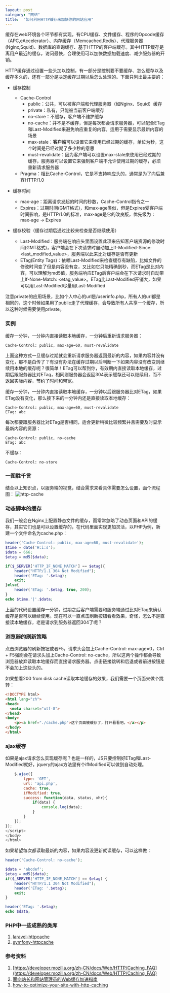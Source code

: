 ```yaml
---
layout: post
category: "网络"
title:  "如何利用HTTP缓存来加快你的网站应用"
---
```


缓存在web环境各个环节都有实现，有CPU缓存、文件缓存、程序的Opcode缓存（APC,eAccelerator）、内存缓存（Memcached,Redis）、代理服务器(Nginx,Squid)、数据库的查询缓存、基于HTTP的客户端缓存。其中HTTP缓存是离用户最近的缓存，访问最快，合理使用可以加快数据加载速度、减少服务器的开销。

HTTP缓存通过设置一些头加以控制，有一部分是控制要不要缓存、怎么缓存以及缓存多久的，还有一部分是决定缓存过期以后怎么处理的。下面只列出最主要的：

- 缓存控制
	- Cache-Control
		- public：公共，可以被客户端和代理服务器（如Nginx、Squid）缓存
		- private：私有，只能被当前客户端缓存
		- no-store：不缓存，客户端不维护缓存
		- no-cache：并不是不缓存，但是每次都会请求服务器，可以配合ETag和Last-Modified来避免响应重复的内容，适用于需要显示最新内容的场景
		- max-stale：**客户端**可以设置它来使用已经过期的缓存，单位为秒，这个时间是已经过期了多少秒的意思
		- must-revalidate：因为客户端可以设置max-stale来使用已经过期的缓存，服务器可以设置它来强制客户端不允许使用过期的缓存，必须重新请求服务器
	- Pragma：相比Cache-Control，它是不支持响应头的，通常是为了向后兼容HTTP/1.0

- 缓存时间
	- max-age：距离请求发起的时间的秒数，Cache-Control指令之一
	- Expires：过期时间(GMT格式)，和max-age类似，但是Expires受客户端时间影响，是HTTP/1.0的标准，max-age是它的改良版，优先级为：max-age -> Expires

- 缓存校验（缓存过期后通过比较来检查是否继续使用）
	- Last-Modified：服务端在响应头里面设置此项来告知客户端资源的修改时间(GMT格式)，客户端会在下次请求时自动加上If-Modified-Since: <last_modified_value>，服务端以此来比对缓存是否有更新
	- ETag(Entity Tags)：依赖Last-Modified来检查缓存有缺陷，比如文件的修改时间变了但是内容没有变，又比如它只能精确到秒，而ETag是比对内容，可以理解为md5值，服务端响应ETag后客户端会在下次请求时自动带上If-None-Match: <etag_value>。ETag比Last-Modified开销大，如果可以用Last-Modified尽量用Last-Modified

注意private的应用场景，比如个人中心的url是/userinfo.php，所有人的url都是相同的，这个时候如果用了public走了代理缓存，会导致所有人共享一个缓存，所以这种时候需要使用private。

### 实例
缓存一分钟，一分钟内直接读取本地缓存，一分钟后重新请求服务器：

```
Cache-Control: public, max-age=60, must-revalidate
```

上面这种方式一旦缓存过期就会重新请求服务器返回最新的内容，如果内容并没有变化，那不是白传了？有没有办法在缓存过期以后判断一下如果内容没有改变则继续用本地的缓存呢？很简单！ETag可以帮到你，有效期内直接读取本地缓存，过期后跟服务器比对ETag，相同则服务器会返回304表示缓存还可以继续用，而不返回实际内容，节约了时间和带宽。

缓存一分钟，一分钟内直接读取本地缓存，一分钟以后跟服务器比对ETag，如果ETag没有变化，那么接下来的一分钟内还是直接读取本地缓存：

```
Cache-Control: public, max-age=60, must-revalidate
ETag: abc
```

每次都要跟服务器比对ETag是否相同，适合更新稍微比较频繁并且需要及时显示最新内容的资源：

```
Cache-Control: public, no-cache
ETag: abc
```

不缓存：

```
Cache-Control: no-store
```

### 一图胜千言
结合以上知识点，以服务端的视觉，结合需求来看具体需要怎么设置，画个流程图：
![http-cache](/images/http-cache.png)

### 动态脚本的缓存
我们一般会在Nginx上配置静态文件的缓存，而常常忽略了动态页面和API的缓存，其实它们也是可以设置缓存的，在代码里面实现更加灵活，以PHP为例，新建一个文件命名为cache.php：

```php
header('Cache-Control: public, max-age=60, must-revalidate');
$time = date('H:i:s');
$data = 666;
$etag = md5($data);

if($_SERVER['HTTP_IF_NONE_MATCH'] == $etag){
    header("HTTP/1.1 304 Not Modified");
    header('ETag: '.$etag);
    exit;
}else{
    header('ETag: '.$etag, true, 200);
}
echo $time.'|'.$data;
```

上面的代码设置缓存一分钟，过期之后客户端需要和服务端通过比对ETag来确认缓存是否可以继续使用。现在可以一直点击刷新按钮看看效果，奇怪，怎么不是直接读本地缓存，老是请求到服务器返回304了呢？

### 浏览器的刷新策略
点击浏览器的刷新按钮或者F5，请求头会加上Cache-Control: max-age=0，Ctrl + F5强刷会在请求头加上Cache-Control: no-cache，所以这两个操作都会导致浏览器放弃读取本地缓存而直接请求服务器。点击链接跳转和后退或者前进按钮是不会加上这些头的。

如果想看200 from disk cache读取本地缓存的效果，我们需要一个页面来做个跳转：

```html
<!DOCTYPE html>
<html lang="zh">
<head>
  <meta charset="utf-8">
</head>
<body>
	<p><a href="./cache.php">这个页面被缓存了，打开看看吧。</a></p>
</body>
</html>
```

### ajax缓存
如果是ajax请求怎么实现缓存呢？也是一样的，JS只要控制好ETag和Last-Modified就好，jquery的ajax方法里有个ifModified可以做到自动处理。

```javascript
    $.ajax({
        type: 'GET',
        url: 'api.php',
        cache: true,
        ifModified: true,
        success: function(data, status, xhr){
            if(data) {
                console.log(data);
            }
        }  
    });
});
</script>
</body>
</html>
```

如果希望每次都读取最新的内容，如果内容没更新就读缓存，可以这样做：
```php
header('Cache-Control: no-cache');

$data = 'abcdef';
$etag = md5($data);
if($_SERVER['HTTP_IF_NONE_MATCH'] == $etag) {
    header("HTTP/1.1 304 Not Modified");
    header('ETag: '.$etag);
    exit;
}

header('ETag: '.$etag);
echo $data;
```

### PHP中一些成熟的类库
1. [laravel-httpcache](https://github.com/barryvdh/laravel-httpcache)
1. [symfony-httpcache](https://github.com/symfony/symfony/tree/master/src/Symfony/Component/HttpKernel/HttpCache)

### 参考资料
1. [https://developer.mozilla.org/zh-CN/docs/Web/HTTP/Caching_FAQ](https://developer.mozilla.org/zh-CN/docs/Web/HTTP/Caching_FAQ)
1. [面向站长和网站管理员的Web缓存加速指南](https://www.chedong.com/tech/cache_docs.html)
2. [how-to-optimize-your-site-with-http-caching](https://betterexplained.com/articles/how-to-optimize-your-site-with-http-caching/)
